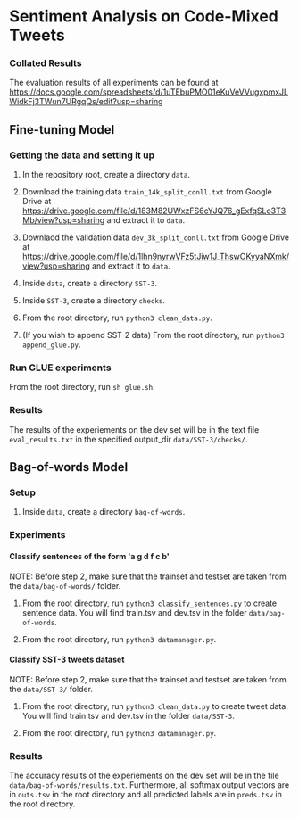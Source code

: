 
# Sentiment Analysis on Code-Mixed Tweets

### Collated Results

The evaluation results of all experiments can be found at https://docs.google.com/spreadsheets/d/1uTEbuPMO01eKuVeVVugxpmxJLWidkFj3TWun7URgqQs/edit?usp=sharing

## Fine-tuning Model

### Getting the data and setting it up

1. In the repository root, create a directory `data`.

2. Download the training data `train_14k_split_conll.txt` from Google Drive at https://drive.google.com/file/d/183M82UWxzFS6cYJQ76_gExfqSLo3T3Mb/view?usp=sharing and extract it to `data`.

3. Downlaod the validation data `dev_3k_split_conll.txt` from Google Drive at https://drive.google.com/file/d/1lhn9nyrwVFz5tJiw1J_ThswOKyyaNXmk/view?usp=sharing and extract it to `data`.

4. Inside `data`, create a directory `SST-3`.

5. Inside `SST-3`, create a directory `checks`.

6. From the root directory, run `python3 clean_data.py`.

7. (If you wish to append SST-2 data) From the root directory, run `python3 append_glue.py`.

### Run GLUE experiments

From the root directory, run `sh glue.sh`.

### Results

The results of the experiements on the dev set will be in the text file `eval_results.txt` in the specified output_dir `data/SST-3/checks/`.

## Bag-of-words Model

### Setup

1. Inside `data`, create a directory `bag-of-words`.

### Experiments

#### Classify sentences of the form 'a g d f c b'

NOTE: Before step 2, make sure that the trainset and testset are taken from the `data/bag-of-words/` folder.

1. From the root directory, run `python3 classify_sentences.py` to create sentence data. You will find train.tsv and dev.tsv in the folder `data/bag-of-words`.

2. From the root directory, run `python3 datamanager.py`.

#### Classify SST-3 tweets dataset

NOTE: Before step 2, make sure that the trainset and testset are taken from the `data/SST-3/` folder.

1. From the root directory, run `python3 clean_data.py` to create tweet data. You will find train.tsv and dev.tsv in the folder `data/SST-3`.

2. From the root directory, run `python3 datamanager.py`.

### Results

The accuracy results of the experiements on the dev set will be in the file `data/bag-of-words/results.txt`. Furthermore, all softmax output vectors are in `outs.tsv` in the root directory and all predicted labels are in `preds.tsv` in the root directory. 
